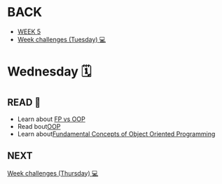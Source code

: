 # BACK 
<ul>
<li><a href="https://github.com/Lesdith/core-code-from-scratch-readme/blob/main/Weeks/Week%205%20Typescript/Week%205.md"> WEEK 5 </a> </li>
<li><a href="https://github.com/Lesdith/core-code-from-scratch-readme/blob/main/Weeks/Week%205%20Typescript/Week%20challenges%20(Tuesday).md"> Week challenges (Tuesday) 💻 </a> </li>
</ul>


# Wednesday 🗓️
## READ 📖
<ul>
  <li>Learn about <a href="https://www.youtube.com/watch?v=08CWw_VD45w">FP vs OOP</a> </li>
  <li>Read bout<a href="https://medium.com/from-the-scratch/oop-everything-you-need-to-know-about-object-oriented-programming-aee3c18e281b">OOP</a> </li>
  <li>Learn about<a href="https://www.youtube.com/watch?v=m_MQYyJpIjg">Fundamental Concepts of Object Oriented Programming</a> </li> 
</ul>

## NEXT
<a href="https://github.com/Lesdith/core-code-from-scratch-readme/blob/main/Weeks/Week%205%20Typescript/Week%20challenges%20(Thursday).md"> Week challenges (Thursday) 💻 </a> 

